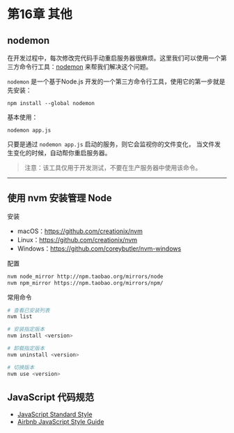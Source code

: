 # 第16章 其他

## nodemon

在开发过程中，每次修改完代码手动重启服务器很麻烦。这里我们可以使用一个第三方命令行工具：[nodemon](https://github.com/remy/nodemon) 来帮我们解决这个问题。

`nodemon` 是一个基于Node.js 开发的一个第三方命令行工具，使用它的第一步就是先安装：

```shell
npm install --global nodemon
```

基本使用：

```shell
nodemon app.js
```

只要是通过 `nodemon app.js` 启动的服务，则它会监视你的文件变化， 当文件发生变化的时候，自动帮你重启服务器。

> 注意：该工具仅用于开发测试，不要在生产服务器中使用该命令。

---

## 使用 nvm 安装管理 Node

安装

- macOS：https://github.com/creationix/nvm
- Linux：https://github.com/creationix/nvm
- Windows：https://github.com/coreybutler/nvm-windows

配置

```bash
nvm node_mirror http://npm.taobao.org/mirrors/node
nvm npm_mirror https://npm.taobao.org/mirrors/npm/
```

常用命令

```bash
# 查看已安装列表
nvm list

# 安装指定版本
nvm install <version>

# 卸载指定版本
nvm uninstall <version>

# 切换版本
nvm use <version>
```

## JavaScript 代码规范

- [JavaScript Standard Style](https://github.com/standard/standard)
- [Airbnb JavaScript Style Guide](https://github.com/airbnb/javascript)
